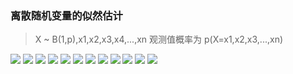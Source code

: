 ### 离散随机变量的似然估计
>X ~ B(1,p),x1,x2,x3,x4,...,xn
>观测值概率为
p(X=x1,x2,x3,...,xn)

![](https://cdn.jsdelivr.net/gh/lyhcc/Picture_Repository/img/20191018205452.png)
![](https://cdn.jsdelivr.net/gh/lyhcc/Picture_Repository/img/20191018205518.png)
![](https://cdn.jsdelivr.net/gh/lyhcc/Picture_Repository/img/20191018205535.png)
![](https://cdn.jsdelivr.net/gh/lyhcc/Picture_Repository/img/20191018205552.png)
![](https://cdn.jsdelivr.net/gh/lyhcc/Picture_Repository/img/20191018205618.png)
![](https://cdn.jsdelivr.net/gh/lyhcc/Picture_Repository/img/20191018205640.png)
![](https://cdn.jsdelivr.net/gh/lyhcc/Picture_Repository/img/20191018205734.png)
![](https://cdn.jsdelivr.net/gh/lyhcc/Picture_Repository/img/20191018205754.png)
![](https://cdn.jsdelivr.net/gh/lyhcc/Picture_Repository/img/20191018205812.png)
![](https://cdn.jsdelivr.net/gh/lyhcc/Picture_Repository/img/20191018205851.png)
![](https://cdn.jsdelivr.net/gh/lyhcc/Picture_Repository/img/20191018205910.png)
![](https://cdn.jsdelivr.net/gh/lyhcc/Picture_Repository/img/20191018205920.png)
